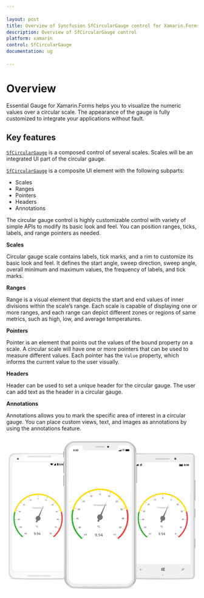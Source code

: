 ```yaml
---

layout: post
title: Overview of Syncfusion SfCircularGauge control for Xamarin.Forms
description: Overview of SfCircularGauge control
platform: xamarin
control: SfCircularGauge
documentation: ug

---
```


# Overview

Essential Gauge for Xamarin.Forms helps you to visualize the numeric values over a circular scale. The appearance of the gauge is fully customized to integrate your applications without fault.

## Key features

[`SfCircularGauge`](https://help.syncfusion.com/cr/cref_files/xamarin/sfgauge/Syncfusion.SfGauge.XForms~Syncfusion.SfGauge.XForms.SfCircularGauge.html) is a composed control of several scales. Scales will be an integrated UI part of the circular gauge.

[`SfCircularGauge`](https://help.syncfusion.com/cr/cref_files/xamarin/sfgauge/Syncfusion.SfGauge.XForms~Syncfusion.SfGauge.XForms.SfCircularGauge.html) is a composite UI element with the following subparts:

* Scales
* Ranges
* Pointers
* Headers
* Annotations

The circular gauge control is highly customizable control with variety of simple APIs to modify its basic look and feel. You can position ranges, ticks, labels, and range pointers as needed.

**Scales** 

 Circular gauge scale contains labels, tick marks, and a rim to customize its basic look and feel. It defines the start angle, sweep direction, sweep angle, overall minimum and maximum values, the frequency of labels, and tick marks.

**Ranges** 

 Range is a visual element that depicts the start and end values of inner divisions within the scale’s range. Each scale is capable of displaying one or more ranges, and each range can depict different zones or regions of same metrics, such as high, low, and average temperatures.

**Pointers** 

 Pointer is an element that points out the values of the bound property on a scale. A circular scale will have one or more pointers that can be used to measure different values. Each pointer has the `Value` property, which informs the current value to the user visually.

**Headers** 

 Header can be used to set a unique header for the circular gauge. The user can add text as the header in a circular gauge.

**Annotations** 

 Annotations allows you to mark the specific area of interest in a circular gauge. You can place custom views, text, and images as annotations by using the annotations feature.

![](overview_images/overview.png)